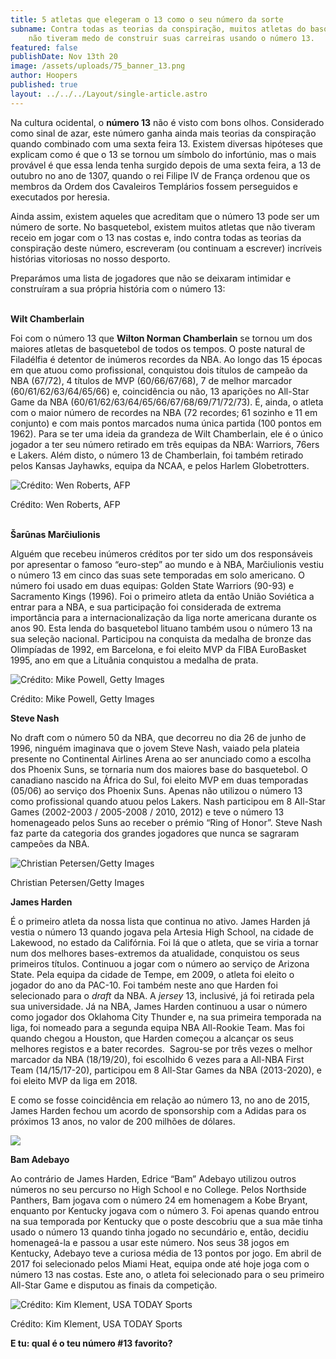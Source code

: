 ```yaml
---
title: 5 atletas que elegeram o 13 como o seu número da sorte
subname: Contra todas as teorias da conspiração, muitos atletas do basquetebol
    não tiveram medo de construir suas carreiras usando o número 13.
featured: false
publishDate: Nov 13th 20
image: /assets/uploads/75_banner_13.png
author: Hoopers
published: true
layout: ../../../Layout/single-article.astro
---
```


Na cultura ocidental, o **número 13** não é visto com bons olhos. Considerado como sinal de azar, este número ganha ainda mais teorias da conspiração quando combinado com uma sexta feira 13. Existem diversas hipóteses que explicam como é que o 13 se tornou um símbolo do infortúnio, mas o mais provável é que essa lenda tenha surgido depois de uma sexta feira, a 13 de outubro no ano de 1307, quando o rei Filipe IV de França ordenou que os membros da Ordem dos Cavaleiros Templários fossem perseguidos e executados por heresia.

Ainda assim, existem aqueles que acreditam que o número 13 pode ser um número de sorte. No basquetebol, existem muitos atletas que não tiveram receio em jogar com o 13 nas costas e, indo contra todas as teorias da conspiração deste número, escreveram (ou continuam a escrever) incríveis histórias vitoriosas no nosso desporto.

Preparámos uma lista de jogadores que não se deixaram intimidar e construíram a sua própria história com o número 13:

\
**Wilt Chamberlain**

Foi com o número 13 que **Wilton Norman Chamberlain** se tornou um dos maiores atletas de basquetebol de todos os tempos. O poste natural de Filadélfia é detentor de inúmeros recordes da NBA. Ao longo das 15 épocas em que atuou como profissional, conquistou dois títulos de campeão da NBA (67/72), 4 títulos de MVP (60/66/67/68), 7 de melhor marcador (60/61/62/63/64/65/66) e, coincidência ou não, 13 aparições no All-Star Game da NBA (60/61/62/63/64/65/66/67/68/69/71/72/73). É, ainda, o atleta com o maior número de recordes na NBA (72 recordes; 61 sozinho e 11 em conjunto) e com mais pontos marcados numa única partida (100 pontos em 1962). Para se ter uma ideia da grandeza de Wilt Chamberlain, ele é o único jogador a ter seu número retirado em três equipas da NBA: Warriors, 76ers e Lakers. Além disto, o número 13 de Chamberlain, foi também retirado pelos Kansas Jayhawks, equipa da NCAA, e pelos Harlem Globetrotters.

![Crédito: Wen Roberts, AFP](/assets/uploads/wilt_chamberlain-.jpeg "Crédito: Wen Roberts, AFP")

Crédito: Wen Roberts, AFP

\
**Šarūnas Marčiulionis**

Alguém que recebeu inúmeros créditos por ter sido um dos responsáveis por apresentar o famoso “euro-step” ao mundo e à NBA, Marčiulionis vestiu o número 13 em cinco das suas sete temporadas em solo americano. O número foi usado em duas equipas: Golden State Warriors (90-93) e Sacramento Kings (1996). Foi o primeiro atleta da então União Soviética a entrar para a NBA, e sua participação foi considerada de extrema importância para a internacionalização da liga norte americana durante os anos 90. Esta lenda do basquetebol lituano também usou o número 13 na sua seleção nacional. Participou na conquista da medalha de bronze das Olimpíadas de 1992, em Barcelona, e foi eleito MVP da FIBA EuroBasket 1995, ano em que a Lituânia conquistou a medalha de prata.

![Crédito: Mike Powell, Getty Images](/assets/uploads/sarunas_marciulionis-.jpeg "Crédito: Mike Powell, Getty Images")

Crédito: Mike Powell, Getty Images

**Steve Nash**

No draft com o número 50 da NBA, que decorreu no dia 26 de junho de 1996, ninguém imaginava que o jovem Steve Nash, vaiado pela plateia presente no Continental Airlines Arena ao ser anunciado como a escolha dos Phoenix Suns, se tornaria num dos maiores base do basquetebol. O canadiano nascido na África do Sul, foi eleito MVP em duas temporadas (05/06) ao serviço dos Phoenix Suns. Apenas não utilizou o número 13 como profissional quando atuou pelos Lakers. Nash participou em 8 All-Star Games (2002-2003 / 2005-2008 / 2010, 2012) e teve o número 13 homenageado pelos Suns ao receber o prémio “Ring of Honor”. Steve Nash faz parte da categoria dos grandes jogadores que nunca se sagraram campeões da NBA.

![Christian Petersen/Getty Images](/assets/uploads/steve_nash.jpeg "Christian Petersen/Getty Images")

Christian Petersen/Getty Images

**James Harden**

É o primeiro atleta da nossa lista que continua no ativo. James Harden já vestia o número 13 quando jogava pela Artesia High School, na cidade de Lakewood, no estado da Califórnia. Foi lá que o atleta, que se viria a tornar num dos melhores bases-extremos da atualidade, conquistou os seus primeiros títulos. Continuou a jogar com o número ao serviço de Arizona State. Pela equipa da cidade de Tempe, em 2009, o atleta foi eleito o jogador do ano da PAC-10. Foi também neste ano que Harden foi selecionado para o _draft_ da NBA. A _jersey_ 13, inclusivé, já foi retirada pela sua universidade. Já na NBA, James Harden continuou a usar o número como jogador dos Oklahoma City Thunder e, na sua primeira temporada na liga, foi nomeado para a segunda equipa NBA All-Rookie Team. Mas foi quando chegou a Houston, que Harden começou a alcançar os seus melhores registos e a bater recordes.  Sagrou-se por três vezes o melhor marcador da NBA (18/19/20), foi escolhido 6 vezes para a All-NBA First Team (14/15/17-20), participou em 8 All-Star Games da NBA (2013-2020), e foi eleito MVP da liga em 2018.

E como se fosse coincidência em relação ao número 13, no ano de 2015, James Harden fechou um acordo de sponsorship com a Adidas para os próximos 13 anos, no valor de 200 milhões de dólares.

![](/assets/uploads/james_barba.jpeg)

**Bam Adebayo**

Ao contrário de James Harden, Edrice “Bam” Adebayo utilizou outros números no seu percurso no High School e no College. Pelos Northside Panthers, Bam jogava com o número 24 em homenagem a Kobe Bryant, enquanto por Kentucky jogava com o número 3. Foi apenas quando entrou na sua temporada por Kentucky que o poste descobriu que a sua mãe tinha usado o número 13 quando tinha jogado no secundário e, então, decidiu homenageá-la e passou a usar este número. Nos seus 38 jogos em Kentucky, Adebayo teve a curiosa média de 13 pontos por jogo. Em abril de 2017 foi selecionado pelos Miami Heat, equipa onde até hoje joga com o número 13 nas costas. Este ano, o atleta foi selecionado para o seu primeiro All-Star Game e disputou as finais da competição.

![Crédito: Kim Klement, USA TODAY Sports](/assets/uploads/bam_adebayo.jpeg "Crédito: Kim Klement, USA TODAY Sports")

Crédito: Kim Klement, USA TODAY Sports

**E tu: qual é o teu número #13 favorito?**
